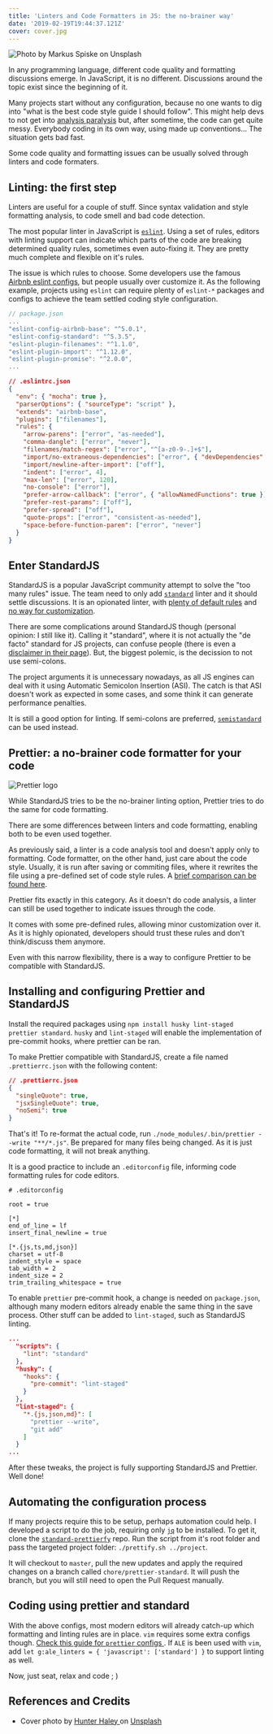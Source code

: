```yaml
---
title: 'Linters and Code Formatters in JS: the no-brainer way'
date: '2019-02-19T19:44:37.121Z'
cover: cover.jpg
---
```


![Photo by Markus Spiske on Unsplash](cover.jpg)

In any programming language, different code quality and formatting discussions emerge. In JavaScript, it is no different. Discussions around the topic exist since the beginning of it.

Many projects start without any configuration, because no one wants to dig into "what is the best code style guide I should follow". This might help devs to not get into [analysis paralysis](https://en.wikipedia.org/wiki/Analysis_paralysis) but, after sometime, the code can get quite messy. Everybody coding in its own way, using made up conventions... The situation gets bad fast.

Some code quality and formatting issues can be usually solved through linters and code formaters.

## Linting: the first step

Linters are useful for a couple of stuff. Since syntax validation and style formatting analysis, to code smell and bad code detection.

The most popular linter in JavaScript is [`eslint`](https://eslint.org/). Using a set of rules, editors with linting support can indicate which parts of the code are breaking determined quality rules, sometimes even auto-fixing it. They are pretty much complete and flexible on it's rules.

The issue is which rules to choose. Some developers use the famous [ Airbnb eslint configs](https://www.npmjs.com/package/eslint-config-airbnb), but people usually over customize it. As the following example, projects using `eslint` can require plenty of `eslint-*` packages and configs to achieve the team settled coding style configuration.

```js
// package.json
...
"eslint-config-airbnb-base": "^5.0.1",
"eslint-config-standard": "^5.3.5",
"eslint-plugin-filenames": "^1.1.0",
"eslint-plugin-import": "^1.12.0",
"eslint-plugin-promise": "^2.0.0",
...
```

```json
// .eslintrc.json
{
  "env": { "mocha": true },
  "parserOptions": { "sourceType": "script" },
  "extends": "airbnb-base",
  "plugins": ["filenames"],
  "rules": {
    "arrow-parens": ["error", "as-needed"],
    "comma-dangle": ["error", "never"],
    "filenames/match-regex": ["error", "^[a-z0-9-.]+$"],
    "import/no-extraneous-dependencies": ["error", { "devDependencies": true }],
    "import/newline-after-import": ["off"],
    "indent": ["error", 4],
    "max-len": ["error", 120],
    "no-console": ["error"],
    "prefer-arrow-callback": ["error", { "allowNamedFunctions": true }],
    "prefer-rest-params": ["off"],
    "prefer-spread": ["off"],
    "quote-props": ["error", "consistent-as-needed"],
    "space-before-function-paren": ["error", "never"]
  }
}
```

## Enter StandardJS

StandardJS is a popular JavaScript community attempt to solve the "too many rules" issue. The team need to only add [`standard`](https://standardjs.com/) linter and it should settle discussions. It is an opionated linter, with [plenty of default rules](https://standardjs.com/#standardjs--the-rules) and [no way for customization](https://standardjs.com/#i-disagree-with-rule-x-can-you-change-it).

There are some complications around StandardJS though (personal opinion: I still like it). Calling it "standard", where it is not actually the "de facto" standard for JS projects, can confuse people (there is even a [disclaimer in their page](https://standardjs.com/#but-this-isnt-a-real-web-standard)). But, the biggest polemic, is the decission to not use semi-colons.

The project arguments it is unnecessary nowadays, as all JS engines can deal with it using Automatic Semicolon Insertion (ASI). The catch is that ASI doesn't work as expected in some cases, and some think it can generate performance penalties.

It is still a good option for linting. If semi-colons are preferred, [`semistandard`](https://github.com/Flet/semistandard) can be used instead.

## Prettier: a no-brainer code formatter for your code

![Prettier logo](prettier.png)

While StandardJS tries to be the no-brainer linting option, Prettier tries to do the same for code formatting.

There are some differences between linters and code formatting, enabling both to be even used together.

As previously said, a linter is a code analysis tool and doesn't apply only to formatting. Code formatter, on the other hand, just care about the code style. Usually, it is run after saving or commiting files, where it rewrites the file using a pre-defined set of code style rules. A [brief comparison can be found here](https://prettier.io/docs/en/comparison.html).

Prettier fits exactly in this category. As it doesn't do code analysis, a linter can still be used together to indicate issues through the code.

It comes with some pre-defined rules, allowing minor customization over it. As it is highly opionated, developers should trust these rules and don't think/discuss them anymore.

Even with this narrow flexibility, there is a way to configure Prettier to be compatible with StandardJS.

## Installing and configuring Prettier and StandardJS

Install the required packages using `npm install husky lint-staged prettier standard`. `husky` and `lint-staged` will enable the implementation of pre-commit hooks, where prettier can be ran.

To make Prettier compatible with StandardJS, create a file named `.prettierrc.json` with the following content:

```json
// .prettierrc.json
{
  "singleQuote": true,
  "jsxSingleQuote": true,
  "noSemi": true
}
```

That's it! To re-format the actual code, run `./node_modules/.bin/prettier --write "**/*.js"`. Be prepared for many files being changed. As it is just code formatting, it will not break anything.

It is a good practice to include an `.editorconfig` file, informing code formatting rules for code editors.

```
# .editorconfig

root = true

[*]
end_of_line = lf
insert_final_newline = true

[*.{js,ts,md,json}]
charset = utf-8
indent_style = space
tab_width = 2
indent_size = 2
trim_trailing_whitespace = true
```

To enable `prettier` pre-commit hook, a change is needed on `package.json`, although many modern editors already enable the same thing in the save process. Other stuff can be added to `lint-staged`, such as StandardJS linting.

```json
...
  "scripts": {
    "lint": "standard"
  },
  "husky": {
    "hooks": {
      "pre-commit": "lint-staged"
    }
  },
  "lint-staged": {
    "*.{js,json,md}": [
      "prettier --write",
      "git add"
    ]
  }
...
```

After these tweaks, the project is fully supporting StandardJS and Prettier. Well done!

## Automating the configuration process

If many projects require this to be setup, perhaps automation could help. I developed a script to do the job, requiring only [`jq`](https://stedolan.github.io/jq/) to be installed. To get it, clone the [`standard-prettierfy`](https://github.com/brunoluiz/standard-prettierfy) repo. Run the script from it's root folder and pass the targeted project folder: `./prettify.sh ../project`.

It will checkout to `master`, pull the new updates and apply the required changes on a branch called `chore/prettier-standard`. It will push the branch, but you will still need to open the Pull Request manually.

## Coding using prettier and standard

With the above configs, most modern editors will already catch-up which formatting and linting rules are in place. `vim` requires some extra configs though. [ Check this guide for `prettier` configs ](https://prettier.io/docs/en/vim.html). If `ALE` is been used with `vim`, add `let g:ale_linters = { 'javascript': ['standard'] }` to support linting as well.

Now, just seat, relax and code ; )

## References and Credits

- Cover photo by [ Hunter Haley ](https://unsplash.com/photos/s8OO2-t-HmQ) on [Unsplash](https://unsplash.com)
